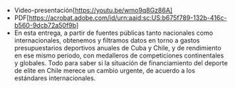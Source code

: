 * Video-presentación[https://youtu.be/wmo9q8Gz86A]
* PDF[https://acrobat.adobe.com/id/urn:aaid:sc:US:b675f789-132b-416c-b560-9dcb72a50f9b]
* En esta entrega, a partir de fuentes públicas tanto nacionales como internacionales, obtenemos y filtramos datos en torno a gastos presupuestarios deportivos anuales de Cuba y Chile, y de rendimiento en ese mismo período, con  medalleros de competiciones continentales y globales. Todo para saber si la situación de financiamiento del deporte de elite en Chile merece un cambio urgente, de acuerdo a los estándares internacionales.
